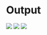 <h1>Output</h1>
<img src="./component/img/Screenshot (197).png"/>
<img src="./component/img/Screenshot (198).png"/>
<img src="./component/img/Screenshot (199).png"/>
